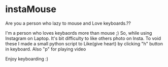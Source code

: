 # instaMouse
Are you a person who lazy to mouse and Love keyboards.??

I'm a person who loves keybaords more than mouse ;)
So, while using Instagram on Laptop. It's bit difficulty to like others photo on Insta. 
To void these I made a small python script to Like(give heart) by clicking "h" button in keyboard. Also "p" for playing video 

Enjoy keyboarding :)
